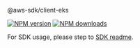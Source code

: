 @aws-sdk/client-eks

[![NPM version](https://img.shields.io/npm/v/@aws-sdk/client-eks/rc.svg)](https://www.npmjs.com/package/@aws-sdk/client-eks)
[![NPM downloads](https://img.shields.io/npm/dm/@aws-sdk/client-eks.svg)](https://www.npmjs.com/package/@aws-sdk/client-eks)

For SDK usage, please step to [SDK readme](https://github.com/aws/aws-sdk-js-v3).
